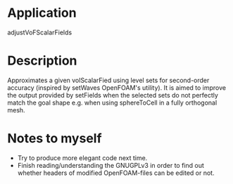 # Application
adjustVoFScalarFields

# Description
Approximates a given volScalarFied using level sets for second-order accuracy (inspired by setWaves OpenFOAM's utility).
It is aimed to improve the output provided by setFields when the selected sets do not perfectly match the goal shape e.g. when using sphereToCell in a fully orthogonal mesh.

# Notes to myself
 - Try to produce more elegant code next time.
 - Finish reading/understanding the GNUGPLv3 in order to find out whether headers of modified OpenFOAM-files can be edited or not.
 
